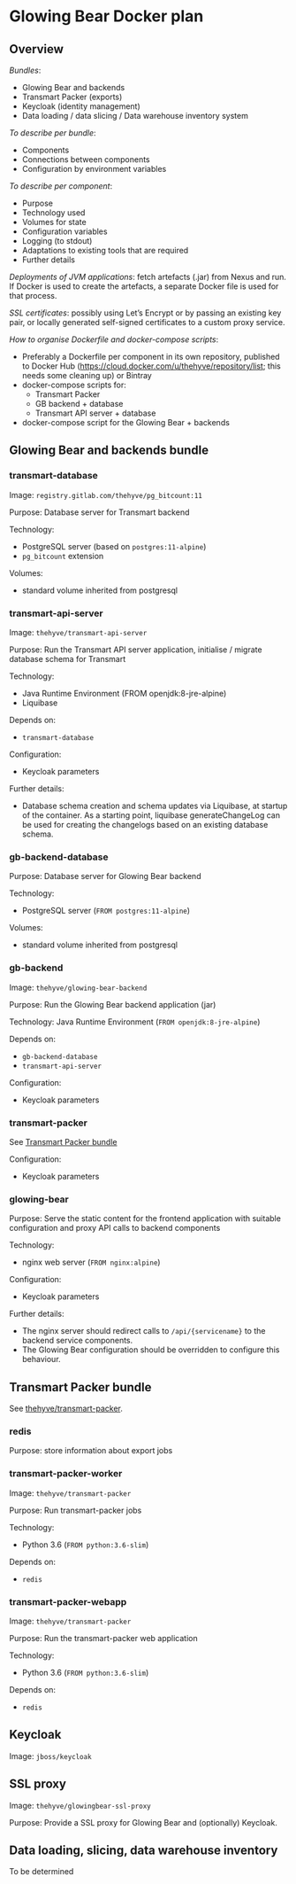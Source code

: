 # Glowing Bear Docker plan


## Overview

*Bundles*:
- Glowing Bear and backends
- Transmart Packer (exports)
- Keycloak (identity management)
- Data loading / data slicing / Data warehouse inventory system

*To describe per bundle*:
- Components
- Connections between components
- Configuration by environment variables

*To describe per component*:
- Purpose
- Technology used
- Volumes for state
- Configuration variables
- Logging (to stdout)
- Adaptations to existing tools that are required
- Further details

*Deployments of JVM applications*: fetch artefacts (.jar) from Nexus and run.
If Docker is used to create the artefacts, a separate Docker file is used for that process.

*SSL certificates*: possibly using Let’s Encrypt or by passing an existing key pair, or locally generated self-signed certificates
to a custom proxy service.

*How to organise Dockerfile and docker-compose scripts*:
- Preferably a Dockerfile per component in its own repository, published to Docker Hub (https://cloud.docker.com/u/thehyve/repository/list; this needs some cleaning up) or Bintray
- docker-compose scripts for:
  - Transmart Packer
  - GB backend + database
  - Transmart API server + database
- docker-compose script for the Glowing Bear + backends



## Glowing Bear and backends bundle


### transmart-database

Image: `registry.gitlab.com/thehyve/pg_bitcount:11`

Purpose:
Database server for Transmart backend

Technology:
- PostgreSQL server (based on `postgres:11-alpine`)
- `pg_bitcount` extension

Volumes:
- standard volume inherited from postgresql


### transmart-api-server

Image: `thehyve/transmart-api-server`

Purpose:
Run the Transmart API server application, initialise / migrate database schema for Transmart

Technology:
- Java Runtime Environment (FROM openjdk:8-jre-alpine)
- Liquibase

Depends on:
- `transmart-database`

Configuration:
- Keycloak parameters

Further details:
- Database schema creation and schema updates via Liquibase, at startup of the container. As a starting point, liquibase generateChangeLog can be used for creating the changelogs based on an existing database schema.


### gb-backend-database

Purpose:
Database server for Glowing Bear backend

Technology:
- PostgreSQL server (`FROM postgres:11-alpine`)

Volumes:
- standard volume inherited from postgresql


### gb-backend

Image: `thehyve/glowing-bear-backend`

Purpose:
Run the Glowing Bear backend application (jar)

Technology:
Java Runtime Environment (`FROM openjdk:8-jre-alpine`)

Depends on:
- `gb-backend-database`
- `transmart-api-server`

Configuration:
- Keycloak parameters


### transmart-packer

See [Transmart Packer bundle](#transmart-packer-bundle)

Configuration:
- Keycloak parameters


### glowing-bear

Purpose:
Serve the static content for the frontend application with suitable configuration and proxy API calls to backend components

Technology:
- nginx web server (`FROM nginx:alpine`)

Configuration:
- Keycloak parameters

Further details:
- The nginx server should redirect calls to `/api/{servicename}` to the backend service components.
- The Glowing Bear configuration should be overridden to configure this behaviour.



## Transmart Packer bundle

See [thehyve/transmart-packer](https://github.com/thehyve/transmart-packer/blob/master/docker-compose.yml).


### redis

Purpose: store information about export jobs


### transmart-packer-worker

Image: `thehyve/transmart-packer`

Purpose: Run transmart-packer jobs

Technology:
- Python 3.6 (`FROM python:3.6-slim`)

Depends on:
- `redis`


### transmart-packer-webapp

Image: `thehyve/transmart-packer`

Purpose: Run the transmart-packer web application

Technology:
- Python 3.6 (`FROM python:3.6-slim`)

Depends on:
- `redis`



## Keycloak

Image: `jboss/keycloak`



## SSL proxy

Image: `thehyve/glowingbear-ssl-proxy`

Purpose: Provide a SSL proxy for Glowing Bear and (optionally) Keycloak.



## Data loading, slicing, data warehouse inventory

To be determined

